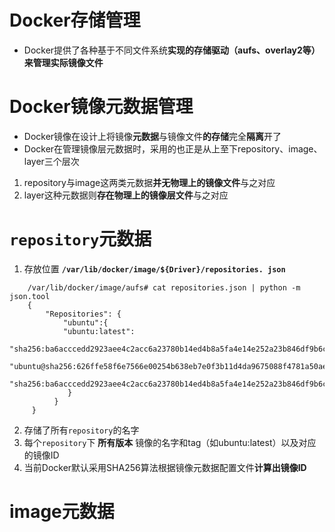 # Docker存储管理 
+ Docker提供了各种基于不同文件系统**实现的存储驱动（aufs、overlay2等）**来管理**实际镜像文件**
# Docker镜像元数据管理
+ Docker镜像在设计上将镜像**元数据**与镜像文件**的存储**完全**隔离**开了
+ Docker在管理镜像层元数据时，采用的也正是从上至下repository、image、layer三个层次
1. repository与image这两类元数据**并无物理上的镜像文件**与之对应
2. layer这种元数据则**存在物理上的镜像层文件**与之对应
# `repository`元数据
1. 存放位置 **`/var/lib/docker/image/${Driver}/repositories. json`**
```
    /var/lib/docker/image/aufs# cat repositories.json | python -m json.tool
    {    
        "Repositories": {      
            "ubuntu":{
            "ubuntu:latest":
                    "sha256:ba6acccedd2923aee4c2acc6a23780b14ed4b8a5fa4e14e252a23b846df9b6c1",
            "ubuntu@sha256:626ffe58f6e7566e00254b638eb7e0f3b11d4da9675088f4781a50ae288f3322":
                    "sha256:ba6acccedd2923aee4c2acc6a23780b14ed4b8a5fa4e14e252a23b846df9b6c1"
             }
          }
     }
```
2. 存储了所有`repository`的名字
3. 每个`repository`下 **所有版本** 镜像的名字和tag（如ubuntu:latest）以及对应的镜像ID
4. 当前Docker默认采用SHA256算法根据镜像元数据配置文件**计算出镜像ID**
# image元数据
